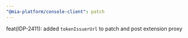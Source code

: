```yaml
---
"@mia-platform/console-client": patch
---
```


feat(IDP-2411): added `tokenIssuerUrl` to patch and post extension proxy
